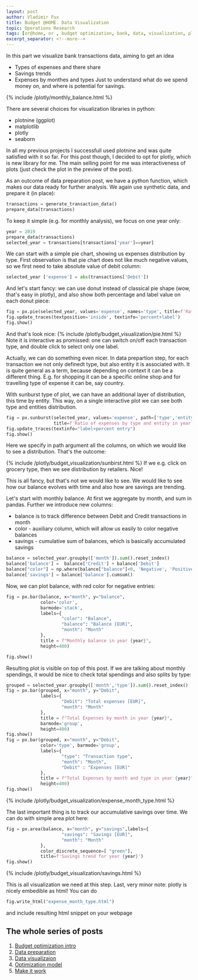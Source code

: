 ```yaml
---
layout: post
author: Vladimir Fux
title: Budget @HOME. Data Visualization
topic: Operations Research
tags: [or@home, or , budget optimization, bank, data, visualization, plotly]
excerpt_separator: <!--more-->
---
```

In this part we visualize bank transactions data, aiming to get an idea 
* Types of expenses and there share
* Savings trends
* Expenses by monthes and types
Just to understand what do we spend money on, and where is potential for savings.

{% include /plotly/monthly_balance.html %}
<!--more-->

There are several choices for visualization libraries in python:
* plotnine (ggplot)
* matplotlib
* plotly
* seaborn

In all my previous projects I successfull used plotnine and was quite satisfied with it so far. For this post though, I decided to opt for plotly, which is new library for me. The main selling point for me was interactiveness of plots (just check the plot in the preview of the post).

As an outcome of data preparation post, we have a python function, which makes our data ready for further analysis. We again use synthetic data, and prepare it (in place):
```python
transactions = generate_transaction_data()
prepare_data(transactions)
```
To keep it simple (e.g. for monthly analysis), we focus on one year only:
```python
year = 2019
prepare_data(transactions)
selected_year = transactions[transactions['year']==year]
```


We can start with a simple pie chart, showing us expenses distribution by type. First observation is that pie chart does not like much negative values, so we first need to take absolute value of debit column:
```python
selected_year ['expense'] = abs(transactions['Debit'])
```
And let's start fancy: we can use donut instead of classical pie shape (wow, that's easy in plotly), and also show both percentage and label value on each donut piece:
```python
fig = px.pie(selected_year, values='expense', names='type', title=f'Ratio of expenses by type in year {year}',hole=.3)
fig.update_traces(textposition='inside', textinfo='percent+label')
fig.show()
```
And that's look nice:
{% include /plotly/budget_visualization/pie.html %}
Note it is interactive as promissed: one can switch on/off each transaction type, and double click to select only one label.

Actually, we can do something even nicer. In data prepartion step, for each transaction we not only definedt type, but also entity it is associated with. It is quite general as a term, because depending on context it can be a different thing. E.g. for shopping it can be a specific online shop and for travelling type of expense it can be, say country. 

With sunburst type of plot, we can have an additional layer of distribution, this time by entity. This way, on a single interactive plot we can see both type and entities distribution.
```python
fig = px.sunburst(selected_year, values='expense', path=['type','entity'], \
                  title=f'Ratio of expenses by type and entity in year {year}')
fig.update_traces(textinfo="label+percent entry")
fig.show()
```
Here we specify in path argument all the columns, on which we would like to see a distribution. That's the outcome:

{% include /plotly/budget_visualization/sunbirst.html %}
If we e.g. click on grocery type, then we see distribution by retailers. Nice!

This is all fancy, but that's not we would like to see. We would like to see how our balance evolves with time and also how are savings are trending.

Let's start with monthly balance. At first we aggregate by month, and sum in pandas. Further we introduce new columns:
* balance is to track difference between Debit and Credit transactions in month
* color - auxiliary column, which will allow us easily to color negative balances
* savings - cumulative sum of balances, which is basically accumulated savings



```python
balance = selected_year.groupby(['month']).sum().reset_index()
balance['balance'] =  balance['Credit'] + balance['Debit']
balance["color"] = np.where(balance["balance"]<0, 'Negative', 'Positive')
balance['savings'] = balance['balance'].cumsum()
```

Now, we can plot balance, with red color for negative entries:

```python
fig = px.bar(balance, x="month", y="balance",
             color='color',
             barmode='stack',
             labels={
                     "color": "Balance",
                     "balance": "Balance [EUR]",
                     "month": "Month"
             },
             title = f"Monthly balance in year {year}",
             height=400)

fig.show()
```
Resulting plot is visible on top of this post. If we are talking about monthly spendings, it would be nice to check total spendings and also splits by type:
```python
grouped = selected_year.groupby(['month','type']).sum().reset_index()
fig = px.bar(grouped, x="month", y="Debit",
             labels={
                     "Debit": "Total expenses [EUR]",
                     "month": "Month"
             },
             title = f"Total Expenses by month in year {year}",
             barmode='group',
             height=400)
fig.show()
fig = px.bar(grouped, x="month", y="Debit",
             color='type', barmode='group',
             labels={
                     "type": "Transaction type",
                     "month": "Month",
                     "Debit" : "Expenses [EUR]"
             },
             title = f"Total Expenses by month and type in year {year}",
             height=400)
fig.show()
```
{% include /plotly/budget_visualization/expense_month_type.html %}

The last important thing is to track our accumulative savings over time. We can do with simple area plot here:
```python
fig = px.area(balance, x="month", y="savings",labels={
                     "savings": "Savings [EUR]",
                     "month": "Month"
             },
             color_discrete_sequence=[ "green"],
             title=f'Savings trend for year {year}')
fig.show()
```
{% include /plotly/budget_visualization/savings.html %}

This is all visualization we need at this step. Last, very minor note: plotly is nicely embedible as html! You can do 
```python
fig.write_html("expense_month_type.html")
```
and include resulting html snippet on your webpage

## The whole series of posts 
1. [Budget optimization intro](/2020/11/22/budget-optimization-intro)
1. [Data preparation](/2020/11/23/budget-data-preparation)
1. [Data visualizaion](/2020/11/26/budget-data-visualization)
1. [Optimization model](/2020/12/09/budget-model)
1. [Make it work](/2020/12/10/budget-go-live)
